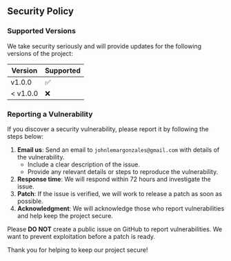 ## Security Policy

### Supported Versions

We take security seriously and will provide updates for the following versions of the project:

| Version  | Supported          |
| -------- | ------------------ |
| v1.0.0   | ✅                 |
| < v1.0.0 | ❌                 |

### Reporting a Vulnerability

If you discover a security vulnerability, please report it by following the steps below:

1. **Email us**: Send an email to `johnlemargonzales@gmail.com` with details of the vulnerability.
   - Include a clear description of the issue.
   - Provide any relevant details or steps to reproduce the vulnerability.
2. **Response time**: We will respond within 72 hours and investigate the issue.
3. **Patch**: If the issue is verified, we will work to release a patch as soon as possible.
4. **Acknowledgment**: We will acknowledge those who report vulnerabilities and help keep the project secure.

Please **DO NOT** create a public issue on GitHub to report vulnerabilities. We want to prevent exploitation before a patch is ready.

Thank you for helping to keep our project secure!
